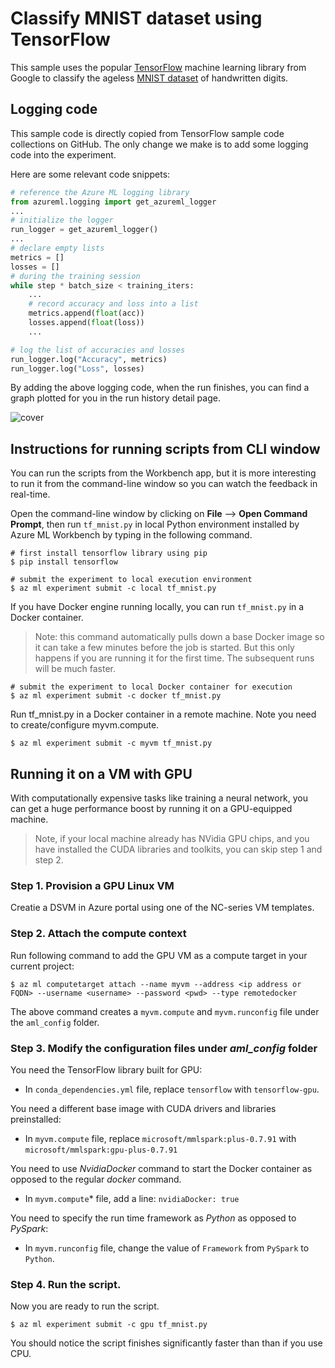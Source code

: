 # Classify MNIST dataset using TensorFlow

This sample uses the popular [TensorFlow](https://www.tensorflow.org/) machine learning library from Google to classify the ageless [MNIST dataset](http://yann.lecun.com/exdb/mnist/) of handwritten digits.

## Logging code
This sample code is directly copied from TensorFlow sample code collections on GitHub. The only change we make is to add some logging code into the experiment.

Here are some relevant code snippets:
```python
# reference the Azure ML logging library
from azureml.logging import get_azureml_logger
...
# initialize the logger
run_logger = get_azureml_logger()
...
# declare empty lists
metrics = []
losses = []
# during the training session
while step * batch_size < training_iters:
    ...
    # record accuracy and loss into a list
    metrics.append(float(acc))
    losses.append(float(loss))
    ...

# log the list of accuracies and losses
run_logger.log("Accuracy", metrics)
run_logger.log("Loss", losses)
```

By adding the above logging code, when the run finishes, you can find a graph plotted for you in the run history detail page.

![cover](./docs/cover.png)

## Instructions for running scripts from CLI window
You can run the scripts from the Workbench app, but it is more interesting to run it from the command-line window so you can watch the feedback in real-time.

Open the command-line window by clicking on **File** --> **Open Command Prompt**, then run `tf_mnist.py` in local Python environment installed by Azure ML Workbench by typing in the following command.
```
# first install tensorflow library using pip
$ pip install tensorflow

# submit the experiment to local execution environment
$ az ml experiment submit -c local tf_mnist.py
```

If you have Docker engine running locally, you can run `tf_mnist.py` in a Docker container. 

>Note: this command automatically pulls down a base Docker image so it can take a few minutes before the job is started. But this only happens if you are running it for the first time. The subsequent runs will be much faster.

```
# submit the experiment to local Docker container for execution
$ az ml experiment submit -c docker tf_mnist.py
```

Run tf_mnist.py in a Docker container in a remote machine. Note you need to create/configure myvm.compute.
```
$ az ml experiment submit -c myvm tf_mnist.py
```

## Running it on a VM with GPU
With computationally expensive tasks like training a neural network, you can get a huge performance boost by running it on a GPU-equipped machine.

>Note, if your local machine already has NVidia GPU chips, and you have installed the CUDA libraries and toolkits, you can skip step 1 and step 2.

### Step 1. Provision a GPU Linux VM 
Creatie a DSVM in Azure portal using one of the NC-series VM templates.

### Step 2. Attach the compute context
Run following command to add the GPU VM as a compute target in your current project:
```
$ az ml computetarget attach --name myvm --address <ip address or FQDN> --username <username> --password <pwd> --type remotedocker
```
The above command creates a `myvm.compute` and `myvm.runconfig` file under the `aml_config` folder.

### Step 3. Modify the configuration files under _aml_config_ folder
You need the TensorFlow library built for GPU:
- In `conda_dependencies.yml` file, replace `tensorflow` with `tensorflow-gpu`.

You need a different base image with CUDA drivers and libraries preinstalled:
- In `myvm.compute` file, replace `microsoft/mmlspark:plus-0.7.91` with `microsoft/mmlspark:gpu-plus-0.7.91`

You need to use _NvidiaDocker_ command to start the Docker container as opposed to the regular _docker_ command.
- In `myvm.compute`* file, add a line: `nvidiaDocker: true`

You need to specify the run time framework as _Python_ as opposed to _PySpark_:
- In `myvm.runconfig` file,  change the value of `Framework` from `PySpark` to `Python`.


### Step 4. Run the script.
Now you are ready to run the script.
```
$ az ml experiment submit -c gpu tf_mnist.py
```
You should notice the script finishes significantly faster than than if you use CPU.
